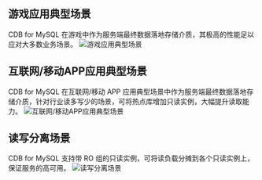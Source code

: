 ## 游戏应用典型场景
CDB for MySQL 在游戏中作为服务端最终数据落地存储介质，其极高的性能足以应对大多数业务场景。
![游戏应用典型场景](http://imgcache.tcecqpoc.fsphere.cn/image/mccdn.qcloud.com/static/img/f52f70e15dcd04854106480e29311927/1.png)

## 互联网/移动APP应用典型场景
CDB for MySQL 在互联网/移动 APP 应用典型场景中作为服务端最终数据落地存储介质，针对行业读多写少的场景，可将热点库增加只读实例，大幅提升读取能力。
![互联网/移动APP应用典型场景](http://imgcache.tcecqpoc.fsphere.cn/image/mccdn.qcloud.com/static/img/40c007f31d12f8650da73c33b2b356d3/2.png)

## 读写分离场景
CDB for MySQL 支持带 RO 组的只读实例，可将读负载分摊到各个只读实例上，保证服务的高可用。
![读写分离场景](http://imgcache.tcecqpoc.fsphere.cn/image/mccdn.qcloud.com/static/img/8411ebadd069bca7cc242c476df0bc45/3.png)
